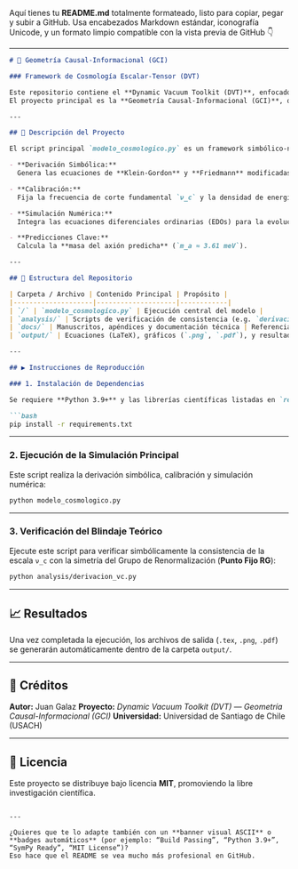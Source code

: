 Aquí tienes tu **README.md** totalmente formateado, listo para copiar, pegar y subir a GitHub.
Usa encabezados Markdown estándar, iconografía Unicode, y un formato limpio compatible con la vista previa de GitHub 👇

---

````markdown
# 🌌 Geometría Causal-Informacional (GCI)

### Framework de Cosmología Escalar-Tensor (DVT)

Este repositorio contiene el **Dynamic Vacuum Toolkit (DVT)**, enfocado en la implementación de modelos de **Energía Oscura Dinámica**.  
El proyecto principal es la **Geometría Causal-Informacional (GCI)**, que unifica principios de información, gravedad cuántica y cosmología.

---

## 🔎 Descripción del Proyecto

El script principal `modelo_cosmologico.py` es un framework simbólico-numérico de cosmología que realiza:

- **Derivación Simbólica:**  
  Genera las ecuaciones de **Klein-Gordon** y **Friedmann** modificadas a partir del Lagrangiano (usando `sympy`).

- **Calibración:**  
  Fija la frecuencia de corte fundamental `ν_c` y la densidad de energía del vacío `ρ_vac` con alta precisión.

- **Simulación Numérica:**  
  Integra las ecuaciones diferenciales ordinarias (EDOs) para la evolución cosmológica `a(t)` y `Φ(t)`.

- **Predicciones Clave:**  
  Calcula la **masa del axión predicha** (`m_a ≈ 3.61 meV`).

---

## 📂 Estructura del Repositorio

| Carpeta / Archivo | Contenido Principal | Propósito |
|--------------------|--------------------|------------|
| `/` | `modelo_cosmologico.py` | Ejecución central del modelo |
| `analysis/` | Scripts de verificación de consistencia (e.g. `derivacion_vc.py`) | Blindaje teórico — Punto Fijo RG |
| `docs/` | Manuscritos, apéndices y documentación técnica | Referencia teórica |
| `output/` | Ecuaciones (LaTeX), gráficos (`.png`, `.pdf`), y resultados | Resultados de simulación |

---

## ▶️ Instrucciones de Reproducción

### 1. Instalación de Dependencias

Se requiere **Python 3.9+** y las librerías científicas listadas en `requirements.txt`:

```bash
pip install -r requirements.txt
````

---

### 2. Ejecución de la Simulación Principal

Este script realiza la derivación simbólica, calibración y simulación numérica:

```bash
python modelo_cosmologico.py
```

---

### 3. Verificación del Blindaje Teórico

Ejecute este script para verificar simbólicamente la consistencia de la escala `ν_c`
con la simetría del Grupo de Renormalización (**Punto Fijo RG**):

```bash
python analysis/derivacion_vc.py
```

---

## 📈 Resultados

Una vez completada la ejecución, los archivos de salida (`.tex`, `.png`, `.pdf`)
se generarán automáticamente dentro de la carpeta `output/`.

---

## 🧩 Créditos

**Autor:** Juan Galaz
**Proyecto:** *Dynamic Vacuum Toolkit (DVT) — Geometría Causal-Informacional (GCI)*
**Universidad:** Universidad de Santiago de Chile (USACH)

---

## 📜 Licencia

Este proyecto se distribuye bajo licencia **MIT**, promoviendo la libre investigación científica.

```

---

¿Quieres que te lo adapte también con un **banner visual ASCII** o **badges automáticos** (por ejemplo: “Build Passing”, “Python 3.9+”, “SymPy Ready”, “MIT License”)?  
Eso hace que el README se vea mucho más profesional en GitHub.
```
